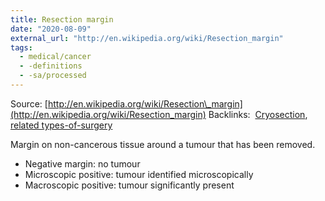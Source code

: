 ```yaml
---
title: Resection margin
date: "2020-08-09"
external_url: "http://en.wikipedia.org/wiki/Resection_margin"
tags:
  - medical/cancer
  - -definitions
  - -sa/processed
---
```


Source: [http://en.wikipedia.org/wiki/Resection\_margin](http://en.wikipedia.org/wiki/Resection_margin)
Backlinks:  [Cryosection](cryosection.md),  [related types-of-surgery](related-types-of-surgery.md)

Margin on non-cancerous tissue around a tumour that has been removed.

*   Negative margin: no tumour
*   Microscopic positive: tumour identified microscopically
*   Macroscopic positive: tumour significantly present

